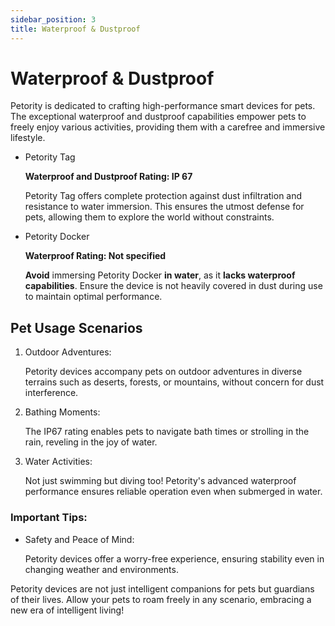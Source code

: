 ```yaml
---
sidebar_position: 3
title: Waterproof & Dustproof
---
```


# Waterproof & Dustproof
Petority is dedicated to crafting high-performance smart devices for pets. The exceptional waterproof and dustproof capabilities empower pets to freely enjoy various activities, providing them with a carefree and immersive lifestyle.

+ Petority Tag

	**Waterproof and Dustproof Rating: IP 67**

	Petority Tag offers complete protection against dust infiltration and resistance to water immersion. This ensures the utmost defense for pets, allowing them to explore the world without constraints.

+ Petority Docker

	**Waterproof Rating: Not specified**

	**Avoid** immersing Petority Docker **in water**, as it **lacks waterproof capabilities**. Ensure the device is not heavily covered in dust during use to maintain optimal performance.

## Pet Usage Scenarios
1. Outdoor Adventures:

	Petority devices accompany pets on outdoor adventures in diverse terrains such as deserts, forests, or mountains, without concern for dust interference.

2. Bathing Moments:

	The IP67 rating enables pets to navigate bath times or strolling in the rain, reveling in the joy of water.

3. Water Activities:

	Not just swimming but diving too! Petority's advanced waterproof performance ensures reliable operation even when submerged in water.

### Important Tips:

+ Safety and Peace of Mind:

	Petority devices offer a worry-free experience, ensuring stability even in changing weather and environments.

Petority devices are not just intelligent companions for pets but guardians of their lives. Allow your pets to roam freely in any scenario, embracing a new era of intelligent living!
